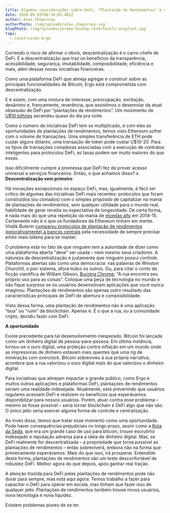 ```yaml
---
title: Algumas considerações sobre DeFi, "Plantação de Rendimentos" e como sistemas abertos ‘devem’ ser usados
date: 2020-09-03T08:34:03.401Z
author: Alex Chepurnoy
authorPhoto: /img/uploads/alex_chepurnoy.svg
blogPhoto: /img/uploads/jeremy-bishop-rbx6r5out7s-unsplash.jpg
tags:
  - Construindo Ergo
---
```

Correndo o risco de afirmar o óbvio, descentralização é o carro-chefe de DeFi. É a descentralização que traz os benefícios da transparência, acessibilidade, segurança, imutabilidade, composibilidade, eficiência e mais, além dessas novas iniciativas financeiras.

Como uma plataforma DeFi que almeja agregar e construir sobre as principais funcionalidades de Bitcoin, Ergo está comprometida com descentralização. 

E é assim, com uma mistura de interesse, preocupação, excitação, desânimo e, francamente, reverência, que assistimos o desenrolar da atual obsessão de DeFi por "plantações de rendimentos". Um movimento de [U$10 bilhões](https://defipulse.com/) ascendeu quase do dia pra noite.

Como o número de iniciativas DeFi tem se multiplicado, e com elas as oportunidades de plantações de rendimentos, temos visto Ethereum sofrer com o volume de transações. Uma simples transferência de ETH pode custar alguns dólares, uma transação de token pode custar U$10-20. Para os tipos de transações complexas associadas com a execução de contratos inteligentes para protocolos DeFi, as taxas podem ser muito maiores do que essas.

Isso dificilmente cumpre a promessa que DeFi fez de prover acesso universal a serviços financeiros. Então, o que achamos disso?
s
**Descentralização vem primeiro**

Há inovações excepcionais no espaço DeFi, mas, igualmente, é fácil ser crítico de algumas das iniciativas DeFi mais recentes: protocolos que foram construídos (ou clonados) com o simples propósito de capitalizar na mania de plantações de rendimentos, sem qualquer utilidade para o mundo real, habilidade de gerar receita ou expectativa de longevidade. De certa forma, é nada mais do que uma repetição da mania de [moedas alts](https://exame.com/future-of-money/dinheiro-tendencias/o-que-sao-altcoins/) em 2014-15. Certamente não é o que os fundadores da Ethereum tinham em mente. Vitalik Buterin [comparou protocolos de plantação de rendimentos (pejorativamente) a bancos centrais](https://twitter.com/VitalikButerin/status/1300406428289572865) pela necessidade de sempre precisar emitir mais tokens para se manter.

O problema está no fato de que ninguém tem a autoridade de dizer como uma plataforma aberta "deve" ser usada – nem mesmo seus criadores. A natureza da descentralização é justamente que ninguém possui controle. Plataformas abertas são como uma democracia: nas palavras de Winston Churchill, o pior sistema, afora todos os outros. Ou, para citar o conto de ficção científica de William Gibson, [Burning Chrome:](http://self.gutenberg.org/articles/Burning_Chrome) "A rua encontra seu próprio uso para as coisas". Coloque uma peça de tecnologia no mundo e não fique surpreso se os usuários desenvolvam aplicações que você nunca imaginou. Plantações de rendimentos são apenas outro resultado das características principais de DeFi de abertura e composibilidade.

Visto dessa forma, uma plantação de rendimentos não é uma aplicação "boa" ou "ruim" de blockchain. Apenas é. É o que a rua, ou a comunidade cripto, decidiu fazer com DeFi. 

**A oportunidade**

Existe precedente para tal desenvolvimento inesperado. Bitcoin foi lançada como um dinheiro digital de pessoa-para-pessoa. Em última instância, tornou-se o ouro digital, uma proteção contra inflação em um mundo onde as impressoras de dinheiro estavam mais quentes que uma *rig* de mineração com *overclock*. Bitcoin sobreviveu à sua própria narrativa; acontece que a rua valorizou o ouro digital mais do que valorizou o dinheiro digital.

Para iniciativas que almejam impactar o grande público, como Ergo e muitos outras aplicações e plataformas DeFi, plantações de rendimentos seriam uma realidade indesejada. Atualmente, está prevenindo que usuários regulares acessem DeFi e realizem os benefícios que esperávamos disponibilizar para nossos usuários. Porém, atuar contra esse problema – mesmo se fosse possível – seria tornar blockchain e DeFi algo que não são. O único jeito seria exercer alguma forma de controle e centralização.

Ao invés disso, temos que tratar esse momento como uma oportunidade. Pode haver consequências prejudiciais no longo prazo, assim como a [Rota da Seda](https://pt.wikipedia.org/wiki/Silk_Road), que era um grande caso de uso para bitcoin, trouxe escrutínio indesejado e reputação adversa para a ideia de dinheiro digital. Mas, se DeFi realmente for descentralizada – a propriedade que torna possível as plantações de rendimentos – então sobreviverá, embora não na forma que primeiramente esperávamos. Mais do que isso, irá prosperar. Entendido desta forma, plantações de rendimentos são um teste desconfortável de robustez DeFi. Melhor agora do que depois, após ganhar real tração.

A atenção trazida para DeFi pelas plantações de rendimentos pode não durar para sempre, mas está aqui agora. Temos trabalho a fazer para capacitar o DeFi para operar em escala, mas tinham que fazer isso de qualquer jeito. Plantações de rendimentos também trouxe novos usuários, nova tecnologia e nova liquidez.

Existem problemas piores de se ter.